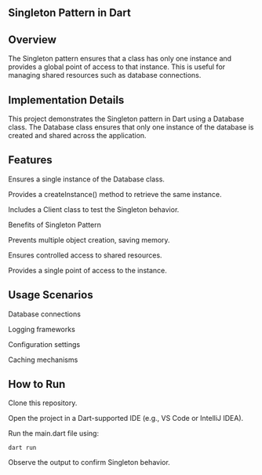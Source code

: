 ## Singleton Pattern in Dart

## Overview

The Singleton pattern ensures that a class has only one instance and provides a global point of access to that instance. This is useful for managing shared resources such as database connections.

## Implementation Details

This project demonstrates the Singleton pattern in Dart using a Database class. The Database class ensures that only one instance of the database is created and shared across the application.

## Features

Ensures a single instance of the Database class.

Provides a createInstance() method to retrieve the same instance.

Includes a Client class to test the Singleton behavior.

Benefits of Singleton Pattern

Prevents multiple object creation, saving memory.

Ensures controlled access to shared resources.

Provides a single point of access to the instance.

## Usage Scenarios

Database connections

Logging frameworks

Configuration settings

Caching mechanisms

## How to Run

Clone this repository.

Open the project in a Dart-supported IDE (e.g., VS Code or IntelliJ IDEA).

Run the main.dart file using:

```
dart run
```

Observe the output to confirm Singleton behavior.
